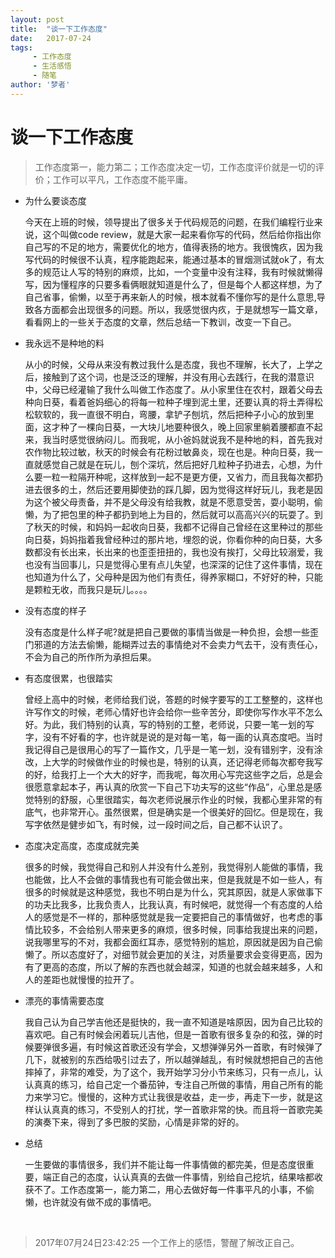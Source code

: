 ```yaml
---
layout: post
title:  "谈一下工作态度"
date:   2017-07-24
tags:
     - 工作态度
     - 生活感悟
     - 随笔
author: '梦者'
---
```



# 谈一下工作态度

> 工作态度第一，能力第二；工作态度决定一切，工作态度评价就是一切的评价；工作可以平凡，工作态度不能平庸。



* 为什么要谈态度

  今天在上班的时候，领导提出了很多关于代码规范的问题，在我们编程行业来说，这个叫做code review，就是大家一起来看你写的代码，然后给你指出你自己写的不足的地方，需要优化的地方，值得表扬的地方。我很愧疚，因为我写代码的时候很不认真，程序能跑起来，能通过基本的冒烟测试就ok了，有太多的规范让人写的特别的麻烦，比如，一个变量中没有注释，我有时候就懒得写，因为懂程序的只要多看俩眼就知道是什么了，但是每个人都这样想，为了自己省事，偷懒，以至于再来新人的时候，根本就看不懂你写的是什么意思,导致各方面都会出现很多的问题。所以，我感觉很内疚，于是就想写一篇文章，看看网上的一些关于态度的文章，然后总结一下教训，改变一下自己。


* 我永远不是种地的料

  从小的时候，父母从来没有教过我什么是态度，我也不理解，长大了，上学之后，接触到了这个词，也是泛泛的理解，并没有用心去践行，在我的潜意识中，父母已经灌输了我什么叫做工作态度了。从小家里住在农村，跟着父母去种向日葵，看着爸妈细心的将每一粒种子埋到泥土里，还要认真的将土弄得松松软软的，我一直很不明白，弯腰，拿铲子刨坑，然后把种子小心的放到里面，这才种了一棵向日葵，一大块儿地要种很久，晚上回家里躺着腰都直不起来，我当时感觉很纳闷儿。而我呢，从小爸妈就说我不是种地的料，首先我对农作物比较过敏，秋天的时候会有花粉过敏鼻炎，现在也是。种向日葵，我一直就感觉自己就是在玩儿，刨个深坑，然后把好几粒种子扔进去，心想，为什么要一粒一粒隔开种呢，这样放到一起不是更方便，又省力，而且我每次都扔进去很多的土，然后还要用脚使劲的踩几脚，因为觉得这样好玩儿，我老是因为这个被父母责备，并不是父母没有给我教，就是不愿意受苦，耍小聪明，偷懒，为了把包里的种子都扔到地上为目的，然后就可以高高兴兴的玩耍了。到了秋天的时候，和妈妈一起收向日葵，我都不记得自己曾经在这里种过的那些向日葵，妈妈指着我曾经种过的那片地，埋怨的说，你看你种的向日葵，大多数都没有长出来，长出来的也歪歪扭扭的，我也没有挨打，父母比较溺爱，我也没有当回事儿，只是觉得心里有点儿失望，也深深的记住了这件事情，现在也知道为什么了，父母种是因为他们有责任，得养家糊口，不好好的种，只能是颗粒无收，而我只是玩儿。。。。

* 没有态度的样子

  没有态度是什么样子呢?就是把自己要做的事情当做是一种负担，会想一些歪门邪道的方法去偷懒，能糊弄过去的事情绝对不会卖力气去干，没有责任心，不会为自己的所作所为承担后果。

* 有态度很累，也很踏实

  曾经上高中的时候，老师给我们说，答题的时候字要写的工工整整的，这样也许写作文的时候，老师心情好也许会给你一些辛苦分，即使你写作水平不怎么好。为此，我们特别的认真，写的特别的工整，老师说，只要一笔一划的写字，没有不好看的字，也许就是说的是对每一笔，每一画的认真态度吧。当时我记得自己是很用心的写了一篇作文，几乎是一笔一划，没有错别字，没有涂改，上大学的时候做作业的时候也是，特别的认真，还记得老师每次都夸我写的好，给我打上一个大大的好字，而我呢，每次用心写完这些字之后，总是会很愿意拿起本子，再认真的欣赏一下自己下功夫写的这些“作品”，心里总是感觉特别的舒服，心里很踏实，每次老师说展示作业的时候，我都心里非常的有底气，也非常开心。虽然很累，但是确实是一个很美好的回忆。但是现在，我写字依然是健步如飞，有时候，过一段时间之后，自己都不认识了。

* 态度决定高度，态度成就完美

  很多的时候，我觉得自己和别人并没有什么差别，我觉得别人能做的事情，我也能做，比人不会做的事情我也有可能会做出来，但是我就是不如一些人，有很多的时候就是这种感觉，我也不明白是为什么，究其原因，就是人家做事下的功夫比我多，比我负责人，比我认真，有时候吧，就觉得一个有态度的人给人的感觉是不一样的，那种感觉就是我一定要把自己的事情做好，也考虑的事情比较多，不会给别人带来更多的麻烦，很多时候，同事给我提出来的问题，说我哪里写的不对，我都会面红耳赤，感觉特别的尴尬，原因就是因为自己偷懒了。所以态度好了，对细节就会更加的关注，对质量要求会变得更高，因为有了更高的态度，所以了解的东西也就会越深，知道的也就会越来越多，人和人的差距也就慢慢的拉开了。

* 漂亮的事情需要态度

  我自己认为自己学吉他还是挺快的，我一直不知道是啥原因，因为自己比较的喜欢吧。自己有时候会闲着玩儿吉他，但是一首歌有很多复杂的和弦，弹的时候要弹很多遍，有时候这首歌还没有学会，又想弹弹另外一首歌，有时候弹了几下，就被别的东西给吸引过去了，所以越弹越乱，有时候就想把自己的吉他摔掉了，非常的难受，为了这个，我开始学习分小节来练习，只有一点儿，认认真真的练习，给自己定一个番茄钟，专注自己所做的事情，用自己所有的能力来学习它。慢慢的，这种方式让我很是收益，走一步，再走下一步，就是这样认认真真的练习，不受别人的打扰，学一首歌非常的快。而且将一首歌完美的演奏下来，得到了多巴胺的奖励，心情是非常的好的。

* 总结

  一生要做的事情很多，我们并不能让每一件事情做的都完美，但是态度很重要，端正自己的态度，认认真真的去做一件事情，别给自己挖坑，结果啥都收获不了。工作态度第一，能力第二，用心去做好每一件事平凡的小事，不偷懒，也许就没有做不成的事情吧。

  ​

> 2017年07月24日23:42:25     一个工作上的感悟，警醒了解改正自己。
